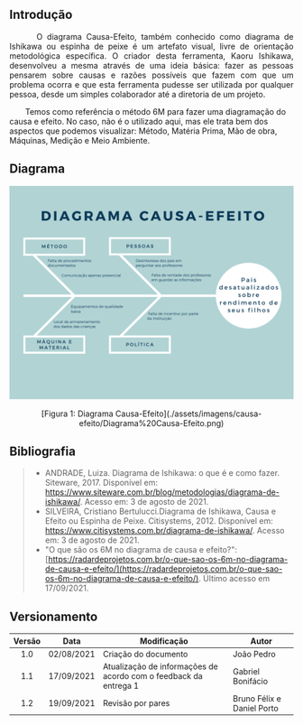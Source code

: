## Introdução

<p style="text-indent: 20px; text-align: justify">
&emsp;&emsp;O diagrama Causa-Efeito, também conhecido como diagrama de Ishikawa ou espinha de peixe é um artefato visual, livre de orientação metodológica específica. O criador desta ferramenta, Kaoru Ishikawa, desenvolveu a mesma através de uma ideia básica: fazer as pessoas pensarem sobre causas e razões possíveis que fazem com que um problema ocorra e que esta ferramenta pudesse ser utilizada por qualquer pessoa, desde um simples colaborador até a diretoria de um projeto.</p>
&emsp;&emsp;Temos como referência o método 6M para fazer uma diagramação do causa e efeito. No caso, não é o utilizado aqui, mas ele trata bem dos aspectos que podemos visualizar: Método, Matéria Prima, Mão de obra, Máquinas, Medição e Meio Ambiente.

## Diagrama

![Diagrama Causa-Efeito](./assets/imagens/causa-efeito/Diagrama%20Causa-Efeito.png)
<center>[Figura 1: Diagrama Causa-Efeito](./assets/imagens/causa-efeito/Diagrama%20Causa-Efeito.png)</center>

## Bibliografia

> - ANDRADE, Luiza. Diagrama de Ishikawa: o que é e como fazer. Siteware, 2017. Disponível em: <https://www.siteware.com.br/blog/metodologias/diagrama-de-ishikawa/>. Acesso em: 3 de agosto de 2021.
> - SILVEIRA, Cristiano Bertulucci.Diagrama de Ishikawa, Causa e Efeito ou Espinha de Peixe. Citisystems, 2012. Disponível em: <https://www.citisystems.com.br/diagrama-de-ishikawa/>. Acesso em: 3 de agosto de 2021.
> - "O que são os 6M no diagrama de causa e efeito?": [https://radardeprojetos.com.br/o-que-sao-os-6m-no-diagrama-de-causa-e-efeito/](https://radardeprojetos.com.br/o-que-sao-os-6m-no-diagrama-de-causa-e-efeito/). Último acesso em 17/09/2021.

## Versionamento
| Versão | Data | Modificação | Autor |
|:-:|--|--|--|
|1.0|02/08/2021| Criação do documento | João Pedro |
|1.1|17/09/2021| Atualização de informações de acordo com o feedback da entrega 1 | Gabriel Bonifácio |
|1.2|19/09/2021| Revisão por pares | Bruno Félix e Daniel Porto |

